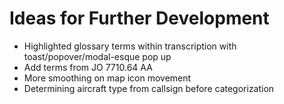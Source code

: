 # Ideas for Further Development
- Highlighted glossary terms within transcription with toast/popover/modal-esque pop up
- Add terms from JO 7710.64 AA
- More smoothing on map icon movement
- Determining aircraft type from callsign before categorization
